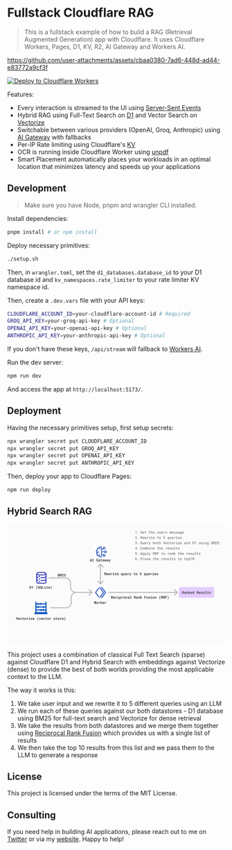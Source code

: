 # Fullstack Cloudflare RAG

> This is a fullstack example of how to build a RAG (Retrieval Augmented Generation) app with Cloudflare. It uses Cloudflare Workers, Pages, D1, KV, R2, AI Gateway and Workers AI.

https://github.com/user-attachments/assets/cbaa0380-7ad6-448d-ad44-e83772a9cf3f

[![Deploy to Cloudflare Workers](https://deploy.workers.cloudflare.com/button)](https://deploy.workers.cloudflare.com/?url=https://github.com/AlvaroRojas/cloudflare-rag)

Features:

- Every interaction is streamed to the UI using [Server-Sent Events](https://developer.mozilla.org/en-US/docs/Web/API/Server-sent_events)
- Hybrid RAG using Full-Text Search on [D1](https://developers.cloudflare.com/d1/) and Vector Search on [Vectorize](https://developers.cloudflare.com/vectorize/) 
- Switchable between various providers (OpenAI, Groq, Anthropic) using [AI Gateway](https://developers.cloudflare.com/ai-sdk/ai-gateway/) with fallbacks
- Per-IP Rate limiting using Cloudflare's [KV](https://developers.cloudflare.com/kv/)
- OCR is running inside Cloudflare Worker using [unpdf](https://github.com/unjs/unpdf)
- Smart Placement automatically places your workloads in an optimal location that minimizes latency and speeds up your applications


## Development

> Make sure you have Node, pnpm and wrangler CLI installed.

Install dependencies:

```sh
pnpm install # or npm install
```

Deploy necessary primitives:

```sh
./setup.sh
```

Then, in `wrangler.toml`, set the `d1_databases.database_id` to your D1 database id and `kv_namespaces.rate_limiter` to your rate limiter KV namespace id.

Then, create a `.dev.vars` file with your API keys:

```sh
CLOUDFLARE_ACCOUNT_ID=your-cloudflare-account-id # Required
GROQ_API_KEY=your-groq-api-key # Optional
OPENAI_API_KEY=your-openai-api-key # Optional
ANTHROPIC_API_KEY=your-anthropic-api-key # Optional
```

If you don't have these keys, `/api/stream` will fallback to [Workers AI](https://developers.cloudflare.com/workers-ai/).

Run the dev server:

```sh
npm run dev
```

And access the app at `http://localhost:5173/`.

## Deployment

Having the necessary primitives setup, first setup secrets:

```sh
npx wrangler secret put CLOUDFLARE_ACCOUNT_ID
npx wrangler secret put GROQ_API_KEY
npx wrangler secret put OPENAI_API_KEY
npx wrangler secret put ANTHROPIC_API_KEY
```

Then, deploy your app to Cloudflare Pages:

```sh
npm run deploy
```

## Hybrid Search RAG

![Hybrid Search RAG](./assets/hybrid-rag.png)

This project uses a combination of classical Full Text Search (sparse) against Cloudflare D1 and Hybrid Search with embeddings against Vectorize (dense) to provide the best of both worlds providing the most applicable context to the LLM.

The way it works is this:
1. We take user input and we rewrite it to 5 different queries using an LLM
2. We run each of these queries against our both datastores - D1 database using BM25 for full-text search and Vectorize for dense retrieval
3. We take the results from both datastores and we merge them together using [Reciprocal Rank Fusion](https://www.elastic.co/guide/en/elasticsearch/reference/current/rrf.html) which provides us with a single list of results
4. We then take the top 10 results from this list and we pass them to the LLM to generate a response


## License

This project is licensed under the terms of the MIT License.

## Consulting

If you need help in building AI applications, please reach out to me on [Twitter](https://twitter.com/rafalwilinski) or via my [website](https://rwilinski.ai/). Happy to help!
